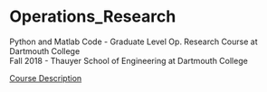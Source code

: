 # Operations_Research

Python and Matlab Code - Graduate Level Op. Research Course at Dartmouth College <br>
Fall 2018 - Thauyer School of Engineering at Dartmouth College <br>

[Course Description](https://engineering.dartmouth.edu/academics/courses/engg103)




